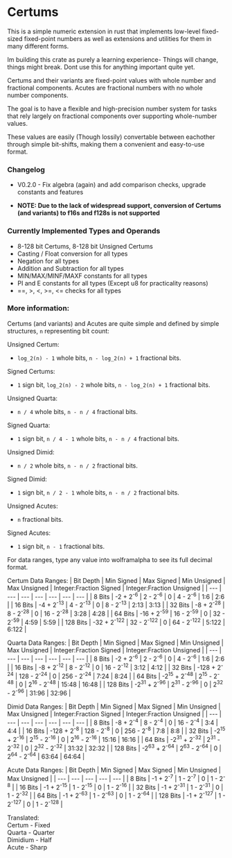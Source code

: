 # Certums

This is a simple numeric extension in rust that implements low-level fixed-sized fixed-point numbers
as well as extensions and utilities for them in many different forms.

Im building this crate as purely a learning experience- Things will change, things might break. Dont use this for anything important quite yet.

Certums and their variants are fixed-point values with whole number and fractional components.
Acutes are fractional numbers with no whole number components.

The goal is to have a flexible and high-precision number system for tasks that rely largely on fractional components over supporting whole-number values.

These values are easily (Though lossily) convertable between eachother through simple bit-shifts, making them a convenient and easy-to-use format.

### Changelog

- V0.2.0 - Fix algebra (again) and add comparison checks, upgrade constants and features

* **NOTE: Due to the lack of widespread support, conversion of Certums (and variants) to f16s and f128s is not supported**

### Currently Implemented Types and Operands

* 8-128 bit Certums, 8-128 bit Unsigned Certums
* Casting / Float conversion for all types
* Negation for all types
* Addition and Subtraction for all types
* MIN/MAX/MINF/MAXF constants for all types
* PI and E constants for all types (Except u8 for practicality reasons)
* ==, >, <, >=, <= checks for all types

### More information:

Certums (and variants) and Acutes are quite simple and defined by simple structures, `n` representing bit count:

Unsigned Certum:
* `log_2(n) - 1` whole bits, `n - log_2(n) + 1` fractional bits.

Signed Certums:
* `1` sign bit, `log_2(n) - 2` whole bits, `n - log_2(n) + 1` fractional bits.

Unsigned Quarta:
* `n / 4` whole bits, `n - n / 4` fractional bits.

Signed Quarta:
* `1` sign bit, `n / 4 - 1` whole bits, `n - n / 4` fractional bits.

Unsigned Dimid:
* `n / 2` whole bits, `n - n / 2` fractional bits.

Signed Dimid:
* `1` sign bit, `n / 2 - 1` whole bits, `n - n / 2` fractional bits.

Unsigned Acutes:
* `n` fractional bits.

Signed Acutes:
* `1` sign bit, `n - 1` fractional bits.

For data ranges, type any value into wolframalpha to see its full decimal format.

Certum Data Ranges:
| Bit Depth | Min Signed             | Max Signed            | Min Unsigned | Max Unsigned           | Integer:Fraction Signed | Integer:Fraction Unsigned |
| ---       | ---                    | ---                   | ---          | ---                    | ---   | ---   |
| 8 Bits    | -2 + 2<sup>-6</sup>    | 2 - 2<sup>-6</sup>    | 0            | 4 - 2<sup>-6</sup>     | 1:6   | 2:6   |
| 16 Bits   | -4 + 2<sup>-13</sup>   | 4 - 2<sup>-13</sup>   | 0            | 8 - 2<sup>-13</sup>    | 2:13  | 3:13  |
| 32 Bits   | -8 + 2<sup>-28</sup>   | 8 - 2<sup>-28</sup>   | 0            | 16 - 2<sup>-28</sup>   | 3:28  | 4:28  |
| 64 Bits   | -16 + 2<sup>-59</sup>  | 16 - 2<sup>-59</sup>  | 0            | 32 - 2<sup>-59</sup>   | 4:59  | 5:59  |
| 128 Bits  | -32 + 2<sup>-122</sup> | 32 - 2<sup>-122</sup> | 0            | 64 - 2<sup>-122</sup>  | 5:122 | 6:122 |

Quarta Data Ranges:
| Bit Depth | Min Signed             | Max Signed            | Min Unsigned | Max Unsigned          | Integer:Fraction Signed | Integer:Fraction Unsigned |
| ---       | ---                    | ---                   | ---          | ---                   | ---  | ---  |
| 8 Bits    | -2 + 2<sup>-6</sup>    | 2 - 2<sup>-6</sup>    | 0            | 4 - 2<sup>-6</sup>    | 1:6  | 2:6  |
| 16 Bits   | -8 + 2<sup>-12</sup>   | 8 - 2<sup>-12</sup>   | 0            | 16 - 2<sup>-12</sup>  | 3:12 | 4:12 |
| 32 Bits   | -128 + 2<sup>-24</sup> | 128 - 2<sup>-24</sup> | 0            | 256 - 2<sup>-24</sup> | 7:24 | 8:24 |
| 64 Bits   | -2<sup>15</sup> + 2<sup>-48</sup> | 2<sup>15</sup> - 2<sup>-48</sup> | 0 | 2<sup>16</sup> - 2<sup>-48</sup> | 15:48 | 16:48 |
| 128 Bits  | -2<sup>31</sup> + 2<sup>-96</sup> | 2<sup>31</sup> - 2<sup>-96</sup> | 0 | 2<sup>32</sup> - 2<sup>-96</sup> | 31:96 | 32:96 |

Dimid Data Ranges:
| Bit Depth | Min Signed            | Max Signed           | Min Unsigned | Max Unsigned         | Integer:Fraction Signed | Integer:Fraction Unsigned |
| ---       | ---                   | ---                  | ---          | ---                  | ---  | ---  |
| 8 Bits    | -8 + 2<sup>-4</sup>   | 8 - 2<sup>-4</sup>   | 0            | 16 - 2<sup>-4</sup>  | 3:4  | 4:4  |
| 16 Bits   | -128 + 2<sup>-8</sup> | 128 - 2<sup>-8</sup> | 0            | 256 - 2<sup>-8</sup> | 7:8  | 8:8  |
| 32 Bits   | -2<sup>15</sup> + 2<sup>-16</sup> | 2<sup>15</sup> - 2<sup>-16</sup> | 0 | 2<sup>16</sup> - 2<sup>-16</sup> | 15:16 | 16:16 |
| 64 Bits   | -2<sup>31</sup> + 2<sup>-32</sup> | 2<sup>31</sup> - 2<sup>-32</sup> | 0 | 2<sup>32</sup> - 2<sup>-32</sup> | 31:32 | 32:32 |
| 128 Bits  | -2<sup>63</sup> + 2<sup>-64</sup> | 2<sup>63</sup> - 2<sup>-64</sup> | 0 | 2<sup>64</sup> - 2<sup>-64</sup> | 63:64 | 64:64 |

Acute Data Ranges:
| Bit Depth | Min Signed            | Max Signed           | Min Unsigned | Max Unsigned         |
| ---       | ---                   | ---                  | ---          | ---                  |
| 8 Bits    | -1 + 2<sup>-7</sup>   | 1 - 2<sup>-7</sup>   | 0            | 1 - 2<sup>-8</sup>   |
| 16 Bits   | -1 + 2<sup>-15</sup>  | 1 - 2<sup>-15</sup>  | 0            | 1 - 2<sup>-16</sup>  |
| 32 Bits   | -1 + 2<sup>-31</sup>  | 1 - 2<sup>-31</sup>  | 0            | 1 - 2<sup>-32</sup>  |
| 64 Bits   | -1 + 2<sup>-63</sup>  | 1 - 2<sup>-63</sup>  | 0            | 1 - 2<sup>-64</sup>  |
| 128 Bits  | -1 + 2<sup>-127</sup> | 1 - 2<sup>-127</sup> | 0            | 1 - 2<sup>-128</sup> |

Translated:<br>
Certum - Fixed<br>
Quarta - Quarter<br>
Dimidium - Half<br>
Acute - Sharp<br>